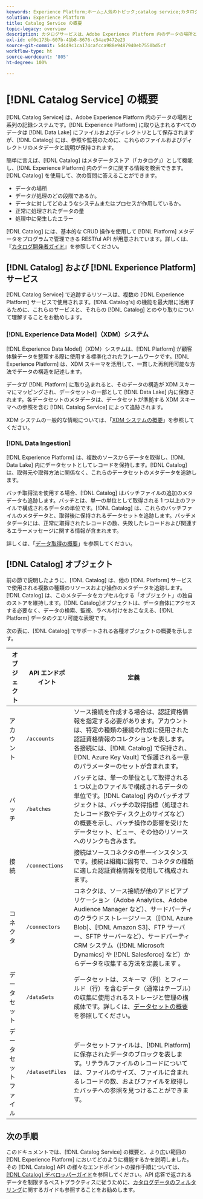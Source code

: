 ```yaml
---
keywords: Experience Platform;ホーム;人気のトピック;catalog service;カタログ;Catalog service;データの場所;データの場所;データ管理;データ管理;系列;系列;カタログ;データセットの有効化
solution: Experience Platform
title: Catalog Service の概要
topic-legacy: overview
description: カタログサービスは、Adobe Experience Platform 内のデータの場所と系列のレコードのシステムです。Experience Platform に取得されるすべてのデータはファイルとディレクトリとしてデータレイクに保存されますが、カタログには、参照や監視のために、これらのファイルとディレクトリのメタデータと説明が保持されます。
exl-id: ef0c173b-607b-41b8-8676-c54ae9472e23
source-git-commit: 5d449c1ca174cafcca988e9487940eb7550bd5cf
workflow-type: ht
source-wordcount: '805'
ht-degree: 100%

---
```


# [!DNL Catalog Service] の概要

[!DNL Catalog Service] は、Adobe Experience Platform 内のデータの場所と系列の記録システムです。[!DNL Experience Platform] に取り込まれるすべてのデータは [!DNL Data Lake] にファイルおよびディレクトリとして保存されますが、[!DNL Catalog] には、参照や監視のために、これらのファイルおよびディレクトリのメタデータと説明が保持されます。

簡単に言えば、[!DNL Catalog] はメタデータストア（「カタログ」）として機能し、[!DNL Experience Platform] 内のデータに関する情報を検索できます。[!DNL Catalog] を使用して、次の質問に答えることができます。

* データの場所
* データが処理のどの段階であるか。
* データに対してどのようなシステムまたはプロセスが作用しているか。
* 正常に処理されたデータの量
* 処理中に発生したエラー

[!DNL Catalog] には、基本的な CRUD 操作を使用して [!DNL Platform] メタデータをプログラムで管理できる RESTful API が用意されています。詳しくは、『[カタログ開発者ガイド](api/getting-started.md)』を参照してください。

## [!DNL Catalog] および [!DNL Experience Platform] サービス

[!DNL Catalog Service] で追跡するリソースは、複数の [!DNL Experience Platform] サービスで使用されます。[!DNL Catalog's] の機能を最大限に活用するために、これらのサービスと、それらの [!DNL Catalog] とのやり取りについて理解することをお勧めします。

### [!DNL Experience Data Model]（XDM）システム

[!DNL Experience Data Model]（XDM）システムは、[!DNL Platform] が顧客体験データを整理する際に使用する標準化されたフレームワークです。[!DNL Experience Platform] は、XDM スキーマを活用して、一貫した再利用可能な方法でデータの構造を記述します。

データが [!DNL Platform] に取り込まれると、そのデータの構造が XDM スキーマにマッピングされ、データセットの一部として [!DNL Data Lake] 内に保存されます。各データセットのメタデータは、データセットが準拠する XDM スキーマへの参照を含む [!DNL Catalog Service] によって追跡されます。

XDM システムの一般的な情報については、「[XDM システムの概要](../xdm/home.md)」を参照してください。

### [!DNL Data Ingestion]

[!DNL Experience Platform] は、複数のソースからデータを取得し、[!DNL Data Lake] 内にデータセットとしてレコードを保持します。[!DNL Catalog] は、取得元や取得方法に関係なく、これらのデータセットのメタデータを追跡します。

バッチ取得法を使用する場合、[!DNL Catalog] はバッチファイルの追加のメタデータも追跡します。バッチとは、単一の単位として取得される 1 つ以上のファイルで構成されるデータの単位です。[!DNL Catalog] は、これらのバッチファイルのメタデータと、取得後に保持されるデータセットを追跡します。バッチメタデータには、正常に取得されたレコードの数、失敗したレコードおよび関連するエラーメッセージに関する情報が含まれます。

詳しくは、「[データ取得の概要](../ingestion/home.md)」を参照してください。

## [!DNL Catalog] オブジェクト

前の節で説明したように、[!DNL Catalog] は、他の [!DNL Platform] サービスで使用される複数の種類のリソースおよび操作のメタデータを追跡します。[!DNL Catalog] は、このメタデータをカプセル化する「オブジェクト」の独自のストアを維持します。[!DNL Catalog]オブジェクトは、データ自体にアクセスする必要なく、データの検索、監視、ラベル付けをおこなえる、[!DNL Platform] データのクエリ可能な表現です。

次の表に、[!DNL Catalog] でサポートされる各種オブジェクトの概要を示します。

| オブジェクト | API エンドポイント | 定義 |
|---|---|---|
| アカウント | `/accounts` | ソース接続を作成する場合は、認証資格情報を指定する必要があります。アカウントは、特定の種類の接続の作成に使用された認証資格情報のコレクションを表します。各接続には、[!DNL Catalog] で保持され、 [!DNL Azure Key Vault] で保護される一意のパラメーターのセットが含まれます。 |
| バッチ | `/batches` | バッチとは、単一の単位として取得される 1 つ以上のファイルで構成されるデータの単位です。[!DNL Catalog] 内のバッチオブジェクトは、バッチの取得指標（処理されたレコード数やディスク上のサイズなど）の概要を示し、バッチ操作の影響を受けたデータセット、ビュー、その他のリソースへのリンクも含みます。 |
| 接続 | `/connections` | 接続はソースコネクタの単一インスタンスです。接続は組織に固有で、コネクタの種類に適した認証資格情報を使用して構成されます。 |
| コネクタ | `/connectors` | コネクタは、ソース接続が他のアドビアプリケーション（Adobe Analytics、Adobe Audience Manager など）、サードパーティのクラウドストレージソース（[!DNL Azure Blob]、[!DNL Amazon S3]、FTP サーバー、SFTP サーバーなど）、サードパーティ CRM システム（[!DNL Microsoft Dynamics] や [!DNL Salesforce] など）からデータを収集する方法を定義します 。 |
| データセット | `/dataSets` | データセットは、スキーマ（列）とフィールド（行）を含むデータ（通常はテーブル）の収集に使用されるストレージと管理の構成体です。詳しくは、[データセットの概要](./datasets/overview.md)を参照してください。 |
| データセットファイル | `/datasetFiles` | データセットファイルは、[!DNL Platform] に保存されたデータのブロックを表します。リテラルファイルのレコードについては、ファイルのサイズ、ファイルに含まれるレコードの数、およびファイルを取得したバッチへの参照を見つけることができます。 |

## 次の手順

このドキュメントでは、[!DNL Catalog Service] の概要と、より広い範囲の [!DNL Experience Platform] においてどのように機能するかを説明しました。その [!DNL Catalog] API の様々なエンドポイントの操作手順については、[[!DNL Catalog] デベロッパーガイド](api/getting-started.md)を参照してください。API 応答で返されるデータを制限するベストプラクティスに従うために、[カタログデータのフィルタリング](api/filter-data.md)に関するガイドも参照することをお勧めします。
